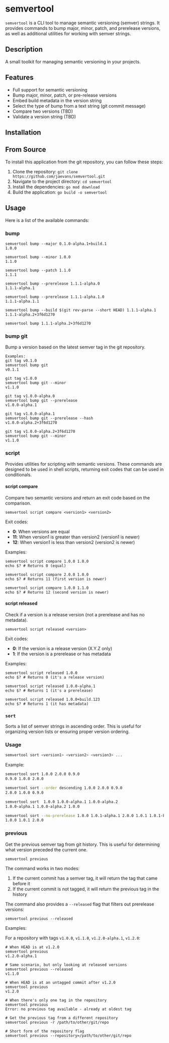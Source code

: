 # semvertool

`semvertool` is a CLI tool to manage semantic versioning (semver) strings. It provides commands to bump major, minor, patch, and prerelease versions, as well as additional utilities for working with semver strings.

## Description

A small toolkit for managing semantic versioning in your projects.

## Features

- Full support for semantic versioning
- Bump major, minor, patch, or pre-release versions
- Embed build metadata in the version string
- Select the type of bump from a text string (git commit message)
- Compare two versions (TBD)
- Validate a version string (TBD)

## Installation

## From Source

To install this application from the git repository, you can follow these steps:

1. Clone the repository: `git clone https://github.com/jaevans/semvertool.git`
2. Navigate to the project directory: `cd semvertool`
3. Install the dependencies: `go mod download`
4. Build the application: `go build -o semvertool`

## Usage

Here is a list of the available commands:

### bump

```shell
semvertool bump --major 0.1.0-alpha.1+build.1
1.0.0

semvertool bump --minor 1.0.0
1.1.0

semvertool bump --patch 1.1.0
1.1.1

semvertool bump --prerelease 1.1.1-alpha.0
1.1.1-alpha.1

semvertool bump --prerelease 1.1.1-alpha.1.0
1.1.1-alpha.1.1

semvertool bump --build $(git rev-parse --short HEAD) 1.1.1-alpha.1
1.1.1-alpha.2+3f6d1270

semvertool bump 1.1.1-alpha.2+3f6d1270
```

### bump git

Bump a version based on the latest semver tag in the git repository.

```shell
Examples:
git tag v0.1.0
semvertool bump git
v0.1.1

git tag v1.0.0
semvertool bump git --minor
v1.1.0

git tag v1.0.0-alpha.0
semvertool bump git --prerelease
v1.0.0-alpha.1

git tag v1.0.0-alpha.1
semvertool bump git --prerelease --hash
v1.0.0-alpha.2+3f6d1270

git tag v1.0.0-alpha.2+3f6d1270
semvertool bump git --minor
v1.1.0
```

### script

Provides utilities for scripting with semantic versions. These commands are designed to be used in shell scripts, returning exit codes that can be used in conditionals.

#### script compare

Compare two semantic versions and return an exit code based on the comparison.

```shell
semvertool script compare <version1> <version2>
```

Exit codes:

- **0**: When versions are equal
- **11**: When version1 is greater than version2 (version1 is newer)
- **12**: When version1 is less than version2 (version2 is newer)

Examples:

```shell
semvertool script compare 1.0.0 1.0.0
echo $? # Returns 0 (equal)

semvertool script compare 2.0.0 1.0.0
echo $? # Returns 11 (first version is newer)

semvertool script compare 1.0.0 1.1.0
echo $? # Returns 12 (second version is newer)
```

#### script released

Check if a version is a release version (not a prerelease and has no metadata).

```shell
semvertool script released <version>
```

Exit codes:

- **0**: If the version is a release version (X.Y.Z only)
- **1**: If the version is a prerelease or has metadata

Examples:

```shell
semvertool script released 1.0.0
echo $? # Returns 0 (it's a release version)

semvertool script released 1.0.0-alpha.1
echo $? # Returns 1 (it's a prerelease)

semvertool script released 1.0.0+build.123
echo $? # Returns 1 (it has metadata)
```

### `sort`

Sorts a list of semver strings in ascending order. This is useful for organizing version lists or ensuring proper version ordering.

### Usage

```bash
semvertool sort <version1> <version2> <version3> ...
```

Example:

```bash
semvertool sort 1.0.0 2.0.0 0.9.0
0.9.0 1.0.0 2.0.0

semvertool sort --order descending 1.0.0 2.0.0 0.9.0
2.0.0 1.0.0 0.9.0

semvertool sort  1.0.0 1.0.0-alpha.1 1.0.0-alpha.2
1.0.0-alpha.1 1.0.0-alpha.2 1.0.0

semvertool sort --no-prerelease 1.0.0 1.0.1-alpha.1 2.0.0 1.0.1 1.0.1-beta.1
1.0.0 1.0.1 2.0.0
```

### previous

Get the previous semver tag from git history. This is useful for determining what version preceded the current one.

```shell
semvertool previous
```

The command works in two modes:

1. If the current commit has a semver tag, it will return the tag that came before it
2. If the current commit is not tagged, it will return the previous tag in the history

The command also provides a `--released` flag that filters out prerelease versions:

```shell
semvertool previous --released
```

Examples:

For a repository with tags `v1.0.0`, `v1.1.0`, `v1.2.0-alpha.1`, `v1.2.0`:

```shell
# When HEAD is at v1.2.0
semvertool previous
v1.2.0-alpha.1

# Same scenario, but only looking at released versions
semvertool previous --released
v1.1.0

# When HEAD is at an untagged commit after v1.2.0
semvertool previous
v1.2.0

# When there's only one tag in the repository
semvertool previous
Error: no previous tag available - already at oldest tag

# Get the previous tag from a different repository
semvertool previous -r /path/to/other/git/repo

# Short form of the repository flag
semvertool previous --repository=/path/to/other/git/repo
```
